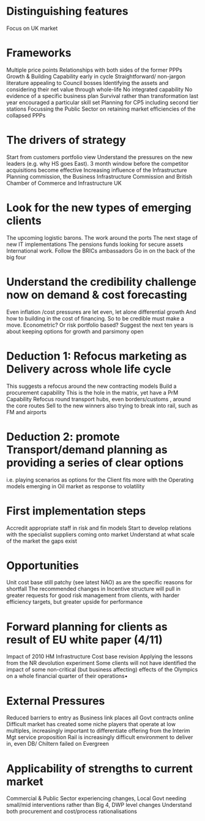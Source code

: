 # Distinguishing features
Focus on UK market


# Frameworks
Multiple price points
Relationships with both sides of the former PPPs
Growth & Building Capability early in cycle 
Straightforward/ non-jargon literature appealing to Council bosses
Identifying the assets and considering their net value through whole-life 
No integrated capability
No evidence of a specific business plan
Survival rather than transformation last year encouraged a particular skill set
Planning for CP5 including second tier stations
Focussing the Public Sector on retaining market efficiencies of the collapsed PPPs

# The drivers of strategy
Start from customers portfolio view 
Understand the pressures on the new leaders (e.g. why HS goes East).
3 month window before the competitor acquisitions become effective
Increasing influence of the Infrastructure Planning commission, the Business Infrastructure Commission and British Chamber of Commerce and Infrastructure UK

# Look for the new types of emerging clients 
The upcoming logistic barons. The work around the ports
The next stage of new IT implementations
The pensions funds looking for secure assets
International work. Follow the BRICs ambassadors
Go in on the back of the big four

# Understand the credibility challenge now on demand & cost forecasting
Even inflation /cost pressures are let even, let alone differential growth
And how to building in the cost of financing. 
So to be credible must make a move. Econometric? Or risk portfolio based? 
Suggest the next ten years is about keeping options for growth and parsimony open 

# Deduction 1: Refocus marketing as Delivery across whole life cycle
This suggests a refocus around the new contracting models
Build a procurement capability
This is the hole in the matrix, yet have a PrM Capability
Refocus round transport hubs, even borders/customs , around the core routes
Sell to the new winners also trying to break into rail, such as FM and airports

# Deduction 2: promote Transport/demand planning as providing a series of clear options
i.e. playing scenarios as options for the Client
fits more with the Operating models emerging in Oil market as response to volatility

# First implementation steps
Accredit appropriate staff in risk and fin models
Start to develop relations with the specialist suppliers coming onto market 
Understand at what scale of the market the gaps exist

# Opportunities
Unit cost base still patchy (see latest NAO) as are the specific reasons for shortfall
The recommended changes in Incentive structure will pull in greater requests for good risk management from clients, with harder efficiency targets, but greater upside for performance

# Forward planning for clients as result of EU white paper (4/11)
Impact of 2010 HM Infrastructure Cost base revision
Applying the lessons from the NR devolution experiment
Some clients will not have identified the impact of some non-critical (but business affecting) effects of the Olympics on a whole financial quarter of their operations•	

# External Pressures
Reduced barriers to entry as Business link places all Govt contracts online
Difficult market has created some  niche players that operate at low multiples,
increasingly important to differentiate offering from the Interim Mgt service proposition 
Rail is increasingly difficult environment to deliver in, even DB/ Chiltern failed on Evergreen 

# Applicability of strengths to current market
Commercial & Public Sector experiencing changes, Local Govt needing small/mid interventions rather than Big 4, DWP level changes
Understand both procurement and cost/process rationalisations